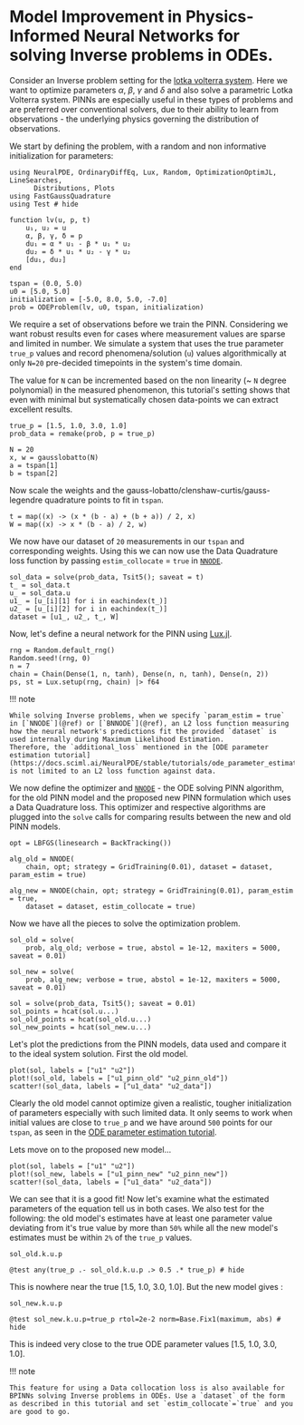 # Model Improvement in Physics-Informed Neural Networks for solving Inverse problems in ODEs.

Consider an Inverse problem setting for the  [lotka volterra system](https://en.wikipedia.org/wiki/Lotka%E2%80%93Volterra_equations). Here we want to optimize parameters $\alpha$, $\beta$, $\gamma$ and $\delta$ and also solve a parametric Lotka Volterra system.
PINNs are especially useful in these types of problems and are preferred over conventional solvers, due to their ability to learn from observations - the underlying physics governing the distribution of observations.

We start by defining the problem, with a random and non informative initialization for parameters:

```@example improv_param_estim
using NeuralPDE, OrdinaryDiffEq, Lux, Random, OptimizationOptimJL, LineSearches,
      Distributions, Plots
using FastGaussQuadrature
using Test # hide

function lv(u, p, t)
    u₁, u₂ = u
    α, β, γ, δ = p
    du₁ = α * u₁ - β * u₁ * u₂
    du₂ = δ * u₁ * u₂ - γ * u₂
    [du₁, du₂]
end

tspan = (0.0, 5.0)
u0 = [5.0, 5.0]
initialization = [-5.0, 8.0, 5.0, -7.0]
prob = ODEProblem(lv, u0, tspan, initialization)
```

We require a set of observations before we train the PINN.
Considering we want robust results even for cases where measurement values are sparse and limited in number.
We simulate a system that uses the true parameter `true_p` values and record phenomena/solution (`u`) values algorithmically at only `N=20` pre-decided timepoints in the system's time domain.

The value for `N` can be incremented based on the non linearity (~ `N` degree polynomial) in the measured phenomenon, this tutorial's setting shows that even with minimal but systematically chosen data-points we can extract excellent results.

```@example improv_param_estim
true_p = [1.5, 1.0, 3.0, 1.0]
prob_data = remake(prob, p = true_p)

N = 20
x, w = gausslobatto(N)
a = tspan[1]
b = tspan[2]
```

Now scale the weights and the gauss-lobatto/clenshaw-curtis/gauss-legendre quadrature points to fit in `tspan`.

```@example improv_param_estim
t = map((x) -> (x * (b - a) + (b + a)) / 2, x)
W = map((x) -> x * (b - a) / 2, w)
```

We now have our dataset of `20` measurements in our `tspan` and corresponding weights. Using this we can now use the Data Quadrature loss function by passing `estim_collocate` = `true` in [`NNODE`](@ref).

```@example improv_param_estim
sol_data = solve(prob_data, Tsit5(); saveat = t)
t_ = sol_data.t
u_ = sol_data.u
u1_ = [u_[i][1] for i in eachindex(t_)]
u2_ = [u_[i][2] for i in eachindex(t_)]
dataset = [u1_, u2_, t_, W]
```

Now, let's define a neural network for the PINN using [Lux.jl](https://lux.csail.mit.edu/).

```@example improv_param_estim
rng = Random.default_rng()
Random.seed!(rng, 0)
n = 7
chain = Chain(Dense(1, n, tanh), Dense(n, n, tanh), Dense(n, 2))
ps, st = Lux.setup(rng, chain) |> f64
```

!!! note
    
    While solving Inverse problems, when we specify `param_estim = true` in [`NNODE`](@ref) or [`BNNODE`](@ref), an L2 loss function measuring how the neural network's predictions fit the provided `dataset` is used internally during Maximum Likelihood Estimation.
    Therefore, the `additional_loss` mentioned in the [ODE parameter estimation tutorial](https://docs.sciml.ai/NeuralPDE/stable/tutorials/ode_parameter_estimation/) is not limited to an L2 loss function against data.

We now define the optimizer and [`NNODE`](@ref) - the ODE solving PINN algorithm, for the old PINN model and the proposed new PINN formulation which uses a Data Quadrature loss.
This optimizer and respective algorithms are plugged into the `solve` calls for comparing results between the new and old PINN models.

```@example improv_param_estim
opt = LBFGS(linesearch = BackTracking())

alg_old = NNODE(
    chain, opt; strategy = GridTraining(0.01), dataset = dataset, param_estim = true)

alg_new = NNODE(chain, opt; strategy = GridTraining(0.01), param_estim = true,
    dataset = dataset, estim_collocate = true)
```

Now we have all the pieces to solve the optimization problem.

```@example improv_param_estim
sol_old = solve(
    prob, alg_old; verbose = true, abstol = 1e-12, maxiters = 5000, saveat = 0.01)

sol_new = solve(
    prob, alg_new; verbose = true, abstol = 1e-12, maxiters = 5000, saveat = 0.01)

sol = solve(prob_data, Tsit5(); saveat = 0.01)
sol_points = hcat(sol.u...)
sol_old_points = hcat(sol_old.u...)
sol_new_points = hcat(sol_new.u...)
```

Let's plot the predictions from the PINN models, data used and compare it to the ideal system solution.
First the old model.

```@example improv_param_estim
plot(sol, labels = ["u1" "u2"])
plot!(sol_old, labels = ["u1_pinn_old" "u2_pinn_old"])
scatter!(sol_data, labels = ["u1_data" "u2_data"])
```

Clearly the old model cannot optimize given a realistic, tougher initialization of parameters especially with such limited data. It only seems to work when initial values are close to `true_p` and we have around `500` points for our `tspan`, as seen in the [ODE parameter estimation tutorial](https://docs.sciml.ai/NeuralPDE/stable/tutorials/ode_parameter_estimation/).

Lets move on to the proposed new model...

```@example improv_param_estim
plot(sol, labels = ["u1" "u2"])
plot!(sol_new, labels = ["u1_pinn_new" "u2_pinn_new"])
scatter!(sol_data, labels = ["u1_data" "u2_data"])
```

We can see that it is a good fit! Now let's examine what the estimated parameters of the equation tell us in both cases. We also test for the following: the old model's estimates have at least one parameter value deviating from it's true value by more than `50%` while all the new model's estimates must be within `2%` of the `true_p` values.

```@example improv_param_estim
sol_old.k.u.p
```

```@example improv_param_estim
@test any(true_p .- sol_old.k.u.p .> 0.5 .* true_p) # hide
```

This is nowhere near the true [1.5, 1.0, 3.0, 1.0]. But the new model gives :

```@example improv_param_estim
sol_new.k.u.p
```

```@example improv_param_estim
@test sol_new.k.u.p≈true_p rtol=2e-2 norm=Base.Fix1(maximum, abs) # hide
```

This is indeed very close to the true ODE parameter values [1.5, 1.0, 3.0, 1.0].

!!! note
    
    This feature for using a Data collocation loss is also available for BPINNs solving Inverse problems in ODEs. Use a `dataset` of the form as described in this tutorial and set `estim_collocate`=`true` and you are good to go.
